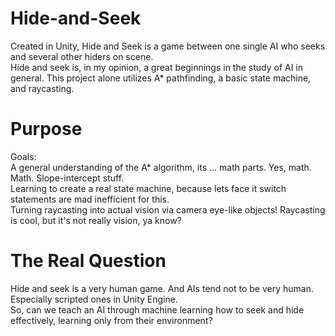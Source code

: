 # Hide-and-Seek

Created in Unity, Hide and Seek is a game between one single AI who seeks and several other hiders on scene.<br />
Hide and seek is, in my opinion, a great beginnings in the study of AI in general. This project alone utilizes A* pathfinding, a basic state machine, and raycasting.

# Purpose

Goals:<br />
A general understanding of the A* algorithm, its ... math parts. Yes, math. Math. Slope-intercept stuff.<br />
Learning to create a real state machine, because lets face it switch statements are mad inefficient for this.<br />
Turning raycasting into actual vision via camera eye-like objects! Raycasting is cool, but it's not really vision, ya know?<br />

# The Real Question

Hide and seek is a very human game. And AIs tend not to be very human. Especially scripted ones in Unity Engine.<br />
So, can we teach an AI through machine learning how to seek and hide effectively, learning only from their environment?
